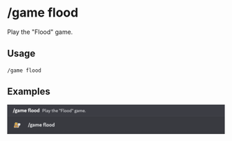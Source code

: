 # /game flood

Play the "Flood" game.

## Usage

```
/game flood
```

## Examples

<img src="../../_media/examples/game/flood-0.png" class="rounded-corners">
